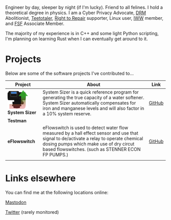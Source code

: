 

Engineer by day, sleeper by night (if I'm lucky). Friend to all felines. I hold a theoretical degree in physics.
I am a Cyber Privacy Advocate, [DRM](https://www.defectivebydesign.org/) Abolitionist, [Teetotaler](https://en.wikipedia.org/wiki/Teetotalism), [Right to Repair](https://www.ifixit.com/Manifesto) supporter, Linux user, [IWW](https://www.iww.org/) member, and [FSF](https://www.fsf.org/about/) Associate Member.

The majority of my experience is in C++ and some light Python scripting, I'm planning on learning Rust when I can eventually get around to it.

# Projects

Below are some of the software projects I've contributed to...


|  Project              |About                          |Link                         |
|----------------|-------------------------------|-----------------------------|
|     ![System Sizer icon](https://github.com/crotsertech/System-Sizer/blob/main/system-sizer-64.png?raw=true)**System Sizer**|System Sizer is a quick reference program for generating the true capacity of a water softener. System Sizer automatically compensates for iron and manganese levels and will also factor in a 10% system reserve.|[GitHub](https://github.com/crotsertech/System-Sizer)|
|**Testman**|||
|**eFlowswitch**| eFlowswitch is used to detect water flow measured by a hall effect sensor and use that signal to de/activate a relay to operate chemical dosing pumps which make use of dry circut based flowswitches. (such as STENNER ECON FP PUMPS.)|[GitHub](https://github.com/crotsertech/eFlowswitch)
| | | |

# Links elsewhere
You can find me at the following locations online:

[Mastodon](https://social.linux.pizza/@ntcrotser) 

[Twitter](https://twitter.com/ntcrotser) (rarely monitored)
